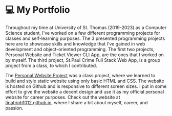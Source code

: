 # :computer: My Portfolio

Throughout my time at University of St. Thomas (2019-2023) as a Computer Science student, I've worked on a few different programming projects for classes and self-learning purposes. The 3 presented programming projects here are to showcase skills and knowledge that I've gained in web development and object-oriented programming. The first two projects, Personal Website and Ticket Viewer CLI App, are the ones that I worked on by myself. The third project, St.Paul Crime Full Stack Web App, is a group project from a class, to which I contributed.

The [Personal Website Project](https://github.com/tinatrinh1012/tinatrinh1012.github.io) was a class project, where we learned to build and style static website using only basic HTML and CSS. The website is hosted on Github and is responsive to different screen sizes. I put in some effort to give the website a decent design and use it as my official personal website for career purposes. Check out the website at [tinatrinh1012.github.io](https://tinatrinh1012.github.io/), where I share a bit about myself, career, and passion.   

<!-- # :computer: My Projects

## :one: Personal Website - Static Web Pages

Repository Link: https://github.com/tinatrinh1012/tinatrinh1012.github.io

Website Link: https://tinatrinh1012.github.io/

This was an individual project from the CISC 375 Web Development class at University of St. Thomas. The project's goal was to build a static personal website using HTML, CSS, and Foundation framework. The website should have a home page, a project demonstration page, a resume page, and personal page to share more about myself. The website is also responsive with smaller screensizes like phone or tablets.

## :two: Zendesk Coding Challenge - Ticket Viewer CLI App

Repository Link: https://github.com/tinatrinh1012/ZendeskCodingChallenge 

This project was for a technical challenge round in the interview process for the Engineering Co-op position at Zendesk in July 2021. The project was to build an app that used Zendesk API to request and display tickets information with a couple of features like pagination if there were more than 25 tickets and viewing individual ticket information option. It's a command-line interface (CLI) app using Java and JUnit for writing unit tests. 

## :three: Full Stack Vue.js Node.js App 

Repository Link: https://github.com/AashishBharath/StPaulCrimeData & https://github.com/AashishBharath/StPaulCrimeVue

This was a group project, also from CISC 375 class, where we build a full stack web app using Node.js, Express.js, and sqlite3 for the backend, and Vue.js for the frontend to display and interact with St. Paul crime data. The app features include retrieving and displaying crime data with filters, adding new incident, deleting incidents, and an interactive map of St. Paul crime incidents location.  -->
